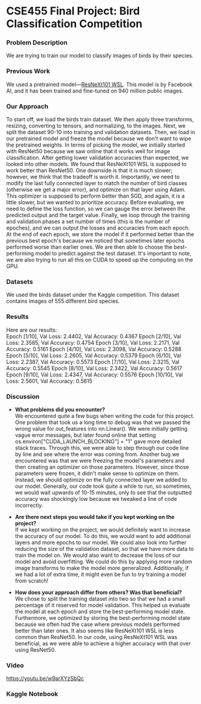 # CSE455 Final Project: Bird Classification Competition

### Problem Description 
We are trying to train our model to classify images of birds by their species.  

 ### Previous Work  
We used a pretrained model—[ResNeXt101 WSL](https://pytorch.org/hub/facebookresearch_WSL-Images_resnext/). This model is by Facebook AI, and it has been trained and fine-tuned on 940 million public images.   

### Our Approach  
To start off, we load the birds train dataset. We then apply three transforms, resizing, converting to tensors, and normalizing, to the images. Next, we split the dataset 90-10 into training and validation datasets. Then, we load in our pretrained model and freeze the model because we don't want to wipe the pretrained weights. In terms of picking the model, we initially started with ResNet50 because we saw online that it works well for image classification. After getting lower validation accuracies than expected, we looked into other models. We found that ResNeXt101 WSL is supposed to work better than ResNet50. One downside is that it is much slower; however, we think that the tradeoff is worth it. Importantly, we need to modify the last fully connected layer to match the number of bird classes (otherwise we get a major error), and optimize on that layer using Adam. This optimizer is supposed to perform better than SGD, and again, it is a little slower, but we wanted to prioritize accuracy. Before evaluating, we need to define the loss function, so we can gauge the error between the predicted output and the target value. Finally, we loop through the training and validation phases a set number of times (this is the number of epoches), and we can output the losses and accuracies from each epoch. At the end of each epoch, we store the model if it performed better than the previous best epoch's because we noticed that sometimes later epochs performed worse than earlier ones. We are then able to choose the best-performing model to predict against the test dataset. It's important to note, we are also trying to run all this on CUDA to speed up the computing on the GPU. 

### Datasets  
We used the birds dataset under the Kaggle competition. This dataset contains images of 555 different bird species. 

### Results
Here are our results:    
Epoch \[1/10], Val Loss: 2.4402, Val Accuracy: 0.4367
Epoch \[2/10], Val Loss: 2.3585, Val Accuracy: 0.4754
Epoch \[3/10], Val Loss: 2.2171, Val Accuracy: 0.5161
Epoch \[4/10], Val Loss: 2.3098, Val Accuracy: 0.5288
Epoch \[5/10], Val Loss: 2.2605, Val Accuracy: 0.5379
Epoch \[6/10], Val Loss: 2.2387, Val Accuracy: 0.5573
Epoch \[7/10], Val Loss: 2.3215, Val Accuracy: 0.5545
Epoch \[8/10], Val Loss: 2.3422, Val Accuracy: 0.5617
Epoch \[9/10], Val Loss: 2.4347, Val Accuracy: 0.5576
Epoch \[10/10], Val Loss: 2.5601, Val Accuracy: 0.5615  

### Discussion

* **What problems did you encounter?**  
We encountered quite a few bugs when writing the code for this project. One problem that took us a long time to debug was that we passed the wrong  value for out_features into nn.Linear(). We were initially getting vague error messages, but later found online that setting os.environ\["CUDA_LAUNCH_BLOCKING"] = "1" gave more detailed stack traces. Through this, we were able to step through our code line by line and see where the error was coming from. Another bug we encountered was that we were freezing the model's parameters and then creating an optimizer on those parameters. However, since those parameters were frozen, it didn't make sense to optimize on them. Instead, we should optimize on the fully connected layer we added to our model. Generally, our code took quite a while to run, so sometimes, we would wait upwards of 10-15 minutes, only to see that the outputted accuracy was shockingly low because we tweaked a line of code incorrectly. 

* **Are there next steps you would take if you kept working on the project?**  
If we kept working on the project, we would definitely want to increase the accuracy of our model. To do this, we would want to add additional layers and more epochs to our model. We could also look into further reducing the size of the validation dataset, so that we have more data to train the model on. We would also want to decrease the loss of our model and avoid overfitting. We could do this by applying more random image transforms to make the model more generalized. Additionally, if we had a lot of extra time, it might even be fun to try training a model from scratch!

* **How does your approach differ from others? Was that beneficial?**  
We chose to split the training dataset into two so that we had a small percentage of it reserved for model validation. This helped us evaluate the model at each epoch and store the best-performing model state. Furthermore, we optimized by storing the best-performing model state because we often had the case where previous models performed better than later ones. It also seems like ResNeXt101 WSL is less common than ResNet50. In our code, using ResNeXt101 WSL was beneficial, as we were able to achieve a higher accuracy with that over using ResNet50.

### Video  
https://youtu.be/w9arXYzSbQc

### Kaggle Notebook
